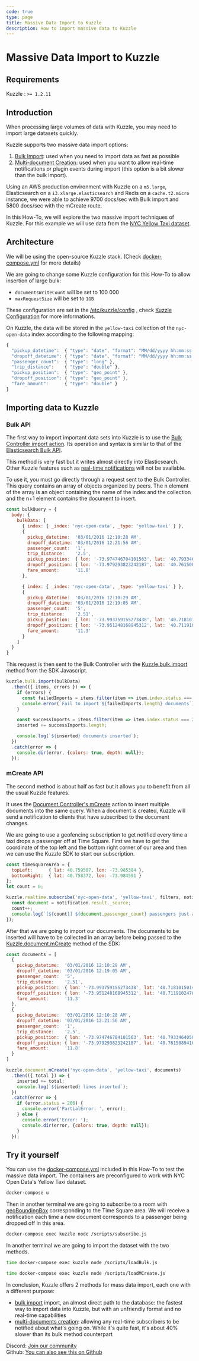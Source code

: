 ```yaml
---
code: true
type: page
title: Massive Data Import to Kuzzle
description: How to import massive data to Kuzzle
---
```


# Massive Data Import to Kuzzle

## Requirements

Kuzzle : `>= 1.2.11`

## Introduction

When processing large volumes of data with Kuzzle, you may need to import large datasets quickly.

Kuzzle supports two massive data import options:
1. [Bulk Import](https://docs.kuzzle.io/core/2/api/controllers/bulk/import/): used when you need to import data as fast as possible
2. [Multi-document Creation](https://docs.kuzzle.io/core/2/api/controllers/document/m-create/): used when you want to allow real-time notifications or plugin events during import (this option is a bit slower than the bulk import).

Using an AWS production environment with Kuzzle on a `m5.large`, Elasticsearch on a `i3.xlarge.elasticsearch` and Redis on a `cache.t2.micro` instance, we were able to achieve 9700 docs/sec with Bulk import and 5800 docs/sec with the mCreate route.

In this How-To, we will explore the two massive import techniques of Kuzzle.
For this example we will use data from the [NYC Yellow Taxi dataset](https://github.com/kuzzleio/kuzzle-how-to/blob/master/README.md#nyc-open-data-yellow-taxi).

## Architecture

We will be using the open-source Kuzzle stack. (Check [docker-compose.yml](docker-compose.yml) for more details)

We are going to change some Kuzzle configuration for this How-To to allow insertion of large bulk:
  - `documentsWriteCount` will be set to 100 000
  - `maxRequestSize` will be set to `1GB`

These configuration are set in the [/etc/kuzzle/config](etc/kuzzle/config) , check [Kuzzle Configuration](https://docs.kuzzle.io/core/2/guides/essentials/configuration/) for more informations.

On Kuzzle, the data will be stored in the `yellow-taxi` collection of the `nyc-open-data` index according to the following mapping:

```js
{
  "pickup_datetime":  { "type": "date", "format": "MM/dd/yyyy hh:mm:ss a" },
  "dropoff_datetime": { "type": "date", "format": "MM/dd/yyyy hh:mm:ss a" },
  "passenger_count":  { "type": "long" },
  "trip_distance":    { "type": "double" },
  "pickup_position":  { "type": "geo_point" },
  "dropoff_position": { "type": "geo_point" },
  "fare_amount":      { "type": "double" }
}
```

## Importing data to Kuzzle

### Bulk API

The first way to import important data sets into Kuzzle is to use the [Bulk Controller import action](https://docs.kuzzle.io/core/2/api/controllers/bulk/import/).
Its operation and syntax is similar to that of the [Elasticsearch Bulk API](https://www.elastic.co/guide/en/elasticsearch/reference/5.5/docs-bulk.html).

This method is very fast but it writes almost directly into Elasticsearch. Other Kuzzle features such as [real-time notifications](https://docs.kuzzle.io/core/2/guides/essentials/real-time/) will not be available.

To use it, you must go directly through a request sent to the Bulk Controller.
This query contains an array of objects organized by peers. The n element of the array is an object containing the name of the index and the collection and the n+1 element contains the document to insert.

```js
const bulkQuery = {
  body: {
    bulkData: [
      { index: { _index: 'nyc-open-data', _type: 'yellow-taxi' } },
      {
        pickup_datetime:  '03/01/2016 12:10:28 AM',
        dropoff_datetime: '03/01/2016 12:21:56 AM',
        passenger_count:  '1',
        trip_distance:    '2.5',
        pickup_position:  { lon: '-73.974746704101563', lat: '40.793346405029297' },
        dropoff_position: { lon: '-73.979293823242187', lat: '40.761508941650391' },
        fare_amount:      '11.8'
      },

      { index: { _index: 'nyc-open-data', _type: 'yellow-taxi' } },
      {
        pickup_datetime:  '03/01/2016 12:10:29 AM',
        dropoff_datetime: '03/01/2016 12:19:05 AM',
        passenger_count:  '5',
        trip_distance:    '2.51',
        pickup_position:  { lon: '-73.993759155273438', lat: '40.718101501464844' },
        dropoff_position: { lon: '-73.951248168945312', lat: '40.711910247802734' },
        fare_amount:      '11.3'
      }
    ]
  }
}
```

This request is then sent to the Bulk Controller with the [Kuzzle.bulk.import](https://docs.kuzzle.io/sdk/js/7/controllers/bulk/import/) method from the SDK Javascript.

```js
kuzzle.bulk.import(bulkData)
  .then(({ items, errors }) => {
    if (errors) {
      const failedImports = items.filter(item => item.index.status === 206)
      console.error(`Fail to import ${failedImports.length} documents`);
    }

    const successImports = items.filter(item => item.index.status === 201)
    inserted += successImports.length;

    console.log(`${inserted} documents inserted`);
  })
  .catch(error => {
    console.dir(error, {colors: true, depth: null});
  });
```

### mCreate API

The second method is about half as fast but it allows you to benefit from all the usual Kuzzle features.

It uses the [Document Controller's mCreate](https://docs.kuzzle.io/core/2/api/controllers/document/m-create/) action to insert multiple documents into the same query.
When a document is created, Kuzzle will send a notification to clients that have subscribed to the document changes.

We are going to use a geofencing subscription to get notified every time a taxi drops a passenger off at Time Square.
First we have to get the coordinate of the top left and the bottom right corner of our area and then we can use the Kuzzle SDK to start our subscription.

```js
const timeSquareArea = {
  topLeft:      { lat: 40.759507, lon: -73.985384 },
  bottomRight:  { lat: 40.758372, lon: -73.984591 }
};
let count = 0;

kuzzle.realtime.subscribe('nyc-open-data', 'yellow-taxi', filters, notification => {
  const document = notification.result._source;
  count++;
  console.log(`[${count}] ${document.passenger_count} passengers just arrived, and paid ${document.fare_amount}$`);
});
```

After that we are going to import our documents.
The documents to be inserted will have to be collected in an array before being passed to the [Kuzzle.document.mCreate](https://docs.kuzzle.io/core/2/api/controllers/document/m-create/) method of the SDK:

```js
const documents = [
  {
    pickup_datetime:  '03/01/2016 12:10:29 AM',
    dropoff_datetime: '03/01/2016 12:19:05 AM',
    passenger_count:  '5',
    trip_distance:    '2.51',
    pickup_position:  { lon: '-73.993759155273438', lat: '40.718101501464844' },
    dropoff_position: { lon: '-73.951248168945312', lat: '40.711910247802734' },
    fare_amount:      '11.3'
  },
  {
    pickup_datetime:  '03/01/2016 12:10:28 AM',
    dropoff_datetime: '03/01/2016 12:21:56 AM',
    passenger_count:  '1',
    trip_distance:    '2.5',
    pickup_position:  { lon: '-73.974746704101563', lat: '40.793346405029297' },
    dropoff_position: { lon: '-73.979293823242187', lat: '40.761508941650391' },
    fare_amount:      '11.8'
  }
]

kuzzle.document.mCreate('nyc-open-data', 'yellow-taxi', documents)
  .then(({ total }) => {
    inserted += total;
    console.log(`${inserted} lines inserted`);
  })
  .catch(error => {
    if (error.status = 206) {
      console.error('PartialError: ', error);
    } else {
      console.error('Error: ');
      console.dir(error, {colors: true, depth: null});
    }
  });
```

## Try it yourself

You can use the [docker-compose.yml](docker-compose.yml) included in this How-To to test the massive data import.
The containers are preconfigured to work with NYC Open Data's Yellow Taxi dataset.

```bash
docker-compose u
```

Then in another terminal we are going to subscribe to a room with [geoBoundingBox](https://docs.kuzzle.io/core/2/guides/cookbooks/realtime-api/terms/#geoboundingbox) corresponding to the Time Square area. We will receive a notification each time a new document corresponds to a passenger being dropped off in this area.

```bash
docker-compose exec kuzzle node /scripts/subscribe.js
```

In another terminal we are going to import the dataset with the two methods.

```bash
time docker-compose exec kuzzle node /scripts/loadBulk.js

time docker-compose exec kuzzle node /scripts/loadMCreate.js
```

In conclusion, Kuzzle offers 2 methods for mass data import, each one with a different purpose:

* [bulk import](https://docs.kuzzle.io/core/2/api/controllers/bulk/import/) import, an almost direct path to the database: the fastest way to import data into Kuzzle, but with an unfriendly format and no real-time capabilities
* [multi-documents creation](https://docs.kuzzle.io/core/2/api/controllers/document/m-create/): allowing any real-time subscribers to be notified about what's going on. While it's quite fast, it's about 40% slower than its bulk method counterpart

Discord: [Join our community](https://discord.gg/tAEtyDZ)  
Github: [You can also see this on Github](https://github.com/kuzzleio/kuzzle-how-to/tree/master/massive-data-import)
